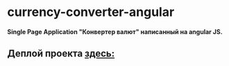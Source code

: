 # currency-converter-angular
#### Single Page Application "Конвертер валют" написанный на angular JS.
## Деплой проекта [здесь:](currency-converter-ang.netlify.app)
